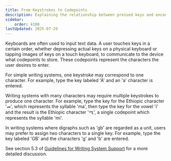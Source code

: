 ```yaml
---
title: From Keystrokes to Codepoints
description: Explaining the relationship between pressed keys and encoded codepoints
sidebar:
    order: 4100
lastUpdated: 2025-07-29
---
```


Keyboards are often used to input text data.
A user touches keys in a certain order,
whether depressing actual keys on a physical keyboard or tapping images of keys on a touch keyboard,
to communicate to the device what codepoints to store.
These codepoints represent the characters the user desires to enter.

For simple writing systems, one keystroke may correspond to one character.
For example, type the key labeled 'A' and an 'a' character is entered.

Writing systems with many characters may require multiple keystrokes to produce one character.
For example, type the key for the Ethiopic character 'መ', which represents the syllable 'ma',
then type the key for the vowel 'i'
and the result is the Ethiopic character 'ሚ', a single codepoint which represents the syllable 'mi'.

In writing systems where digraphs such as 'gb' are regarded as a unit,
users may prefer to assign two characters to a single key.
For example, type the key labeled 'GB' and the characters 'g' and 'b' are entered.

See section 5.3 of [Guidelines for Writing System Support][wsig5-3] for a more detailed discussion.

[wsig5-3]: https://scripts.sil.org/wsi_guidelines_sec_5_3.html
